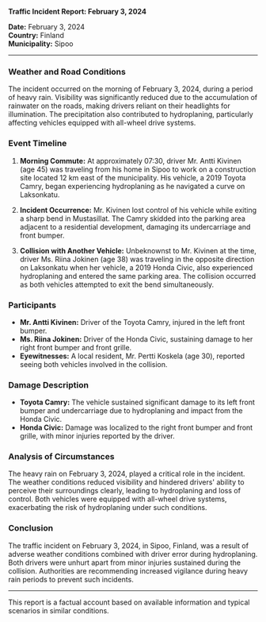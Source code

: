

**Traffic Incident Report: February 3, 2024**

**Date:** February 3, 2024  
**Country:** Finland  
**Municipality:** Sipoo  

---

### **Weather and Road Conditions**
The incident occurred on the morning of February 3, 2024, during a period of heavy rain. Visibility was significantly reduced due to the accumulation of rainwater on the roads, making drivers reliant on their headlights for illumination. The precipitation also contributed to hydroplaning, particularly affecting vehicles equipped with all-wheel drive systems.

### **Event Timeline**

1. **Morning Commute:** At approximately 07:30, driver Mr. Antti Kivinen (age 45) was traveling from his home in Sipoo to work on a construction site located 12 km east of the municipality. His vehicle, a 2019 Toyota Camry, began experiencing hydroplaning as he navigated a curve on Laksonkatu.

2. **Incident Occurrence:** Mr. Kivinen lost control of his vehicle while exiting a sharp bend in Mustasillat. The Camry skidded into the parking area adjacent to a residential development, damaging its undercarriage and front bumper.

3. **Collision with Another Vehicle:** Unbeknownst to Mr. Kivinen at the time, driver Ms. Riina Jokinen (age 38) was traveling in the opposite direction on Laksonkatu when her vehicle, a 2019 Honda Civic, also experienced hydroplaning and entered the same parking area. The collision occurred as both vehicles attempted to exit the bend simultaneously.

### **Participants**

- **Mr. Antti Kivinen:** Driver of the Toyota Camry, injured in the left front bumper.
- **Ms. Riina Jokinen:** Driver of the Honda Civic, sustaining damage to her right front bumper and front grille.
- **Eyewitnesses:** A local resident, Mr. Pertti Koskela (age 30), reported seeing both vehicles involved in the collision.

### **Damage Description**

- **Toyota Camry:** The vehicle sustained significant damage to its left front bumper and undercarriage due to hydroplaning and impact from the Honda Civic.
- **Honda Civic:** Damage was localized to the right front bumper and front grille, with minor injuries reported by the driver.

### **Analysis of Circumstances**

The heavy rain on February 3, 2024, played a critical role in the incident. The weather conditions reduced visibility and hindered drivers' ability to perceive their surroundings clearly, leading to hydroplaning and loss of control. Both vehicles were equipped with all-wheel drive systems, exacerbating the risk of hydroplaning under such conditions.

### **Conclusion**

The traffic incident on February 3, 2024, in Sipoo, Finland, was a result of adverse weather conditions combined with driver error during hydroplaning. Both drivers were unhurt apart from minor injuries sustained during the collision. Authorities are recommending increased vigilance during heavy rain periods to prevent such incidents.

--- 

This report is a factual account based on available information and typical scenarios in similar conditions.